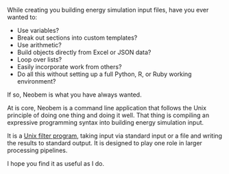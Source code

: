 While creating you building energy simulation input files, have you ever wanted to:

- Use variables?
- Break out sections into custom templates?
- Use arithmetic?
- Build objects directly from Excel or JSON data?
- Loop over lists?
- Easily incorporate work from others?
- Do all this without setting up a full Python, R, or Ruby working environment?

If so, Neobem is what you have always wanted.

At is core, Neobem is a command line application that follows the Unix
principle of doing one thing and doing it well. That thing is compiling
an expressive programming syntax into building energy simulation input.

It is a [Unix filter
program](https://en.wikipedia.org/wiki/Filter_(software)), taking input
via standard input or a file and writing the results to standard output.
It is designed to play one role in larger processing pipelines.

I hope you find it as useful as I do.
